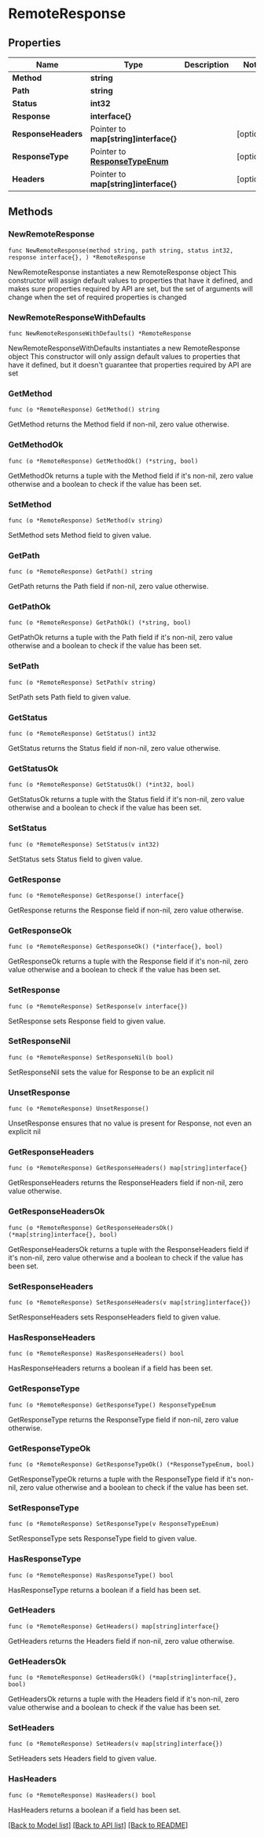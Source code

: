 # RemoteResponse

## Properties

Name | Type | Description | Notes
------------ | ------------- | ------------- | -------------
**Method** | **string** |  | 
**Path** | **string** |  | 
**Status** | **int32** |  | 
**Response** | **interface{}** |  | 
**ResponseHeaders** | Pointer to **map[string]interface{}** |  | [optional] 
**ResponseType** | Pointer to [**ResponseTypeEnum**](ResponseTypeEnum.md) |  | [optional] 
**Headers** | Pointer to **map[string]interface{}** |  | [optional] 

## Methods

### NewRemoteResponse

`func NewRemoteResponse(method string, path string, status int32, response interface{}, ) *RemoteResponse`

NewRemoteResponse instantiates a new RemoteResponse object
This constructor will assign default values to properties that have it defined,
and makes sure properties required by API are set, but the set of arguments
will change when the set of required properties is changed

### NewRemoteResponseWithDefaults

`func NewRemoteResponseWithDefaults() *RemoteResponse`

NewRemoteResponseWithDefaults instantiates a new RemoteResponse object
This constructor will only assign default values to properties that have it defined,
but it doesn't guarantee that properties required by API are set

### GetMethod

`func (o *RemoteResponse) GetMethod() string`

GetMethod returns the Method field if non-nil, zero value otherwise.

### GetMethodOk

`func (o *RemoteResponse) GetMethodOk() (*string, bool)`

GetMethodOk returns a tuple with the Method field if it's non-nil, zero value otherwise
and a boolean to check if the value has been set.

### SetMethod

`func (o *RemoteResponse) SetMethod(v string)`

SetMethod sets Method field to given value.


### GetPath

`func (o *RemoteResponse) GetPath() string`

GetPath returns the Path field if non-nil, zero value otherwise.

### GetPathOk

`func (o *RemoteResponse) GetPathOk() (*string, bool)`

GetPathOk returns a tuple with the Path field if it's non-nil, zero value otherwise
and a boolean to check if the value has been set.

### SetPath

`func (o *RemoteResponse) SetPath(v string)`

SetPath sets Path field to given value.


### GetStatus

`func (o *RemoteResponse) GetStatus() int32`

GetStatus returns the Status field if non-nil, zero value otherwise.

### GetStatusOk

`func (o *RemoteResponse) GetStatusOk() (*int32, bool)`

GetStatusOk returns a tuple with the Status field if it's non-nil, zero value otherwise
and a boolean to check if the value has been set.

### SetStatus

`func (o *RemoteResponse) SetStatus(v int32)`

SetStatus sets Status field to given value.


### GetResponse

`func (o *RemoteResponse) GetResponse() interface{}`

GetResponse returns the Response field if non-nil, zero value otherwise.

### GetResponseOk

`func (o *RemoteResponse) GetResponseOk() (*interface{}, bool)`

GetResponseOk returns a tuple with the Response field if it's non-nil, zero value otherwise
and a boolean to check if the value has been set.

### SetResponse

`func (o *RemoteResponse) SetResponse(v interface{})`

SetResponse sets Response field to given value.


### SetResponseNil

`func (o *RemoteResponse) SetResponseNil(b bool)`

 SetResponseNil sets the value for Response to be an explicit nil

### UnsetResponse
`func (o *RemoteResponse) UnsetResponse()`

UnsetResponse ensures that no value is present for Response, not even an explicit nil
### GetResponseHeaders

`func (o *RemoteResponse) GetResponseHeaders() map[string]interface{}`

GetResponseHeaders returns the ResponseHeaders field if non-nil, zero value otherwise.

### GetResponseHeadersOk

`func (o *RemoteResponse) GetResponseHeadersOk() (*map[string]interface{}, bool)`

GetResponseHeadersOk returns a tuple with the ResponseHeaders field if it's non-nil, zero value otherwise
and a boolean to check if the value has been set.

### SetResponseHeaders

`func (o *RemoteResponse) SetResponseHeaders(v map[string]interface{})`

SetResponseHeaders sets ResponseHeaders field to given value.

### HasResponseHeaders

`func (o *RemoteResponse) HasResponseHeaders() bool`

HasResponseHeaders returns a boolean if a field has been set.

### GetResponseType

`func (o *RemoteResponse) GetResponseType() ResponseTypeEnum`

GetResponseType returns the ResponseType field if non-nil, zero value otherwise.

### GetResponseTypeOk

`func (o *RemoteResponse) GetResponseTypeOk() (*ResponseTypeEnum, bool)`

GetResponseTypeOk returns a tuple with the ResponseType field if it's non-nil, zero value otherwise
and a boolean to check if the value has been set.

### SetResponseType

`func (o *RemoteResponse) SetResponseType(v ResponseTypeEnum)`

SetResponseType sets ResponseType field to given value.

### HasResponseType

`func (o *RemoteResponse) HasResponseType() bool`

HasResponseType returns a boolean if a field has been set.

### GetHeaders

`func (o *RemoteResponse) GetHeaders() map[string]interface{}`

GetHeaders returns the Headers field if non-nil, zero value otherwise.

### GetHeadersOk

`func (o *RemoteResponse) GetHeadersOk() (*map[string]interface{}, bool)`

GetHeadersOk returns a tuple with the Headers field if it's non-nil, zero value otherwise
and a boolean to check if the value has been set.

### SetHeaders

`func (o *RemoteResponse) SetHeaders(v map[string]interface{})`

SetHeaders sets Headers field to given value.

### HasHeaders

`func (o *RemoteResponse) HasHeaders() bool`

HasHeaders returns a boolean if a field has been set.


[[Back to Model list]](../README.md#documentation-for-models) [[Back to API list]](../README.md#documentation-for-api-endpoints) [[Back to README]](../README.md)


